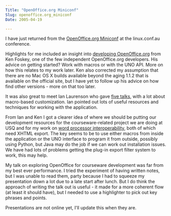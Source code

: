 ```yaml
---
Title: "OpenOffice.org Miniconf"
Slug: openoffice.org_miniconf
Date: 2005-04-19

---
```

I have just returned from the [OpenOffice.org
Miniconf](http://www.openoffice.org.nz/miniconf/) at the linux.conf.au
conference.

Highlights for me included an insight into [developing
OpenOffice.org](http://www.openoffice.org.nz/miniconf/monday.php#s10)
from Ken Foskey, one of the few independent OpenOffice.org developers.
His advice on getting started? Work with macros or with the UNO API.
More on how this relates to my work later. Ken also corrected my
assumption that there are no Mac OS X builds available beyond the aging
1.1.2 that is available on the official site, but I have yet to follow
up his advice on how find other versions - more on that too later.

It was also great to meet Ian Laurenson who gave [five
talks](http://www.openoffice.org.nz/miniconf/schedule.php), with a lot
about macro-based customization. Ian pointed out lots of useful
resources and techniques for working with the application.

From Ian and Ken I got a clearer idea of where we should be putting our
development resources for the courseware-related project we are doing at
USQ and for my work on [word processor
interoperability](wp_interop_project), both of which need XHTML export.
The key seems to be to use either macros from inside the application or
the UNO interface to program it from outside, possibly using Python, but
Java may do the job if we can work out installation issues. We have had
lots of problems getting the plug-in export filter system to work, this
may help.

My talk on exploring OpenOffice for courseware development was far from
my best ever performance. I tried the experiment of having written
notes, but I was unable to read them, party because I had to squeeze my
presentation down a lot due to a late start after lunch. But I do think
the approach of writing the talk out is useful - it made for a more
coherent flow (at least it should have), but I needed to use a
highlighter to pick out key phrases and points.

Presentations are not online yet, I'll update this when they are.
